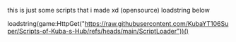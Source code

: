 this is just some scripts that i made xd (opensource)
loadstring below


loadstring(game:HttpGet("https://raw.githubusercontent.com/KubaYT106Super/Scripts-of-Kuba-s-Hub/refs/heads/main/ScriptLoader"))()
